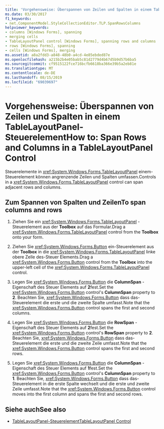 ```yaml
---
title: 'Vorgehensweise: Überspannen von Zeilen und Spalten in einem TableLayoutPanel-Steuerelement'
ms.date: 03/30/2017
f1_keywords:
- net.ComponentModel.StyleCollectionEditor.TLP.SpanRowsColumns
helpviewer_keywords:
- columns [Windows Forms], spanning
- merging cells
- TableLayoutPanel control [Windows Forms], spanning rows and columns
- rows [Windows Forms], spanning
- cells [Windows Forms], merging
ms.assetid: a8a2fdd3-a848-48b0-a4cd-4e85ebded87e
ms.openlocfilehash: a215b2b4e05bab5c81d2779d4b67d5b9d57b6ba5
ms.sourcegitcommit: cf9515122fce716bcfb6618ba366e39b5a2eb81e
ms.translationtype: MT
ms.contentlocale: de-DE
ms.lasthandoff: 08/15/2019
ms.locfileid: "69039697"
---
```

# <a name="how-to-span-rows-and-columns-in-a-tablelayoutpanel-control"></a><span data-ttu-id="9d790-102">Vorgehensweise: Überspannen von Zeilen und Spalten in einem TableLayoutPanel-Steuerelement</span><span class="sxs-lookup"><span data-stu-id="9d790-102">How to: Span Rows and Columns in a TableLayoutPanel Control</span></span>
<span data-ttu-id="9d790-103">Steuerelemente in <xref:System.Windows.Forms.TableLayoutPanel> einem-Steuerelement können angrenzende Zeilen und Spalten umfassen.</span><span class="sxs-lookup"><span data-stu-id="9d790-103">Controls in a <xref:System.Windows.Forms.TableLayoutPanel> control can span adjacent rows and columns.</span></span>

## <a name="to-span-columns-and-rows"></a><span data-ttu-id="9d790-104">Zum Spannen von Spalten und Zeilen</span><span class="sxs-lookup"><span data-stu-id="9d790-104">To span columns and rows</span></span>

1. <span data-ttu-id="9d790-105">Ziehen Sie ein <xref:System.Windows.Forms.TableLayoutPanel> -Steuerelement aus der **Toolbox** auf das Formular.</span><span class="sxs-lookup"><span data-stu-id="9d790-105">Drag a <xref:System.Windows.Forms.TableLayoutPanel> control from the **Toolbox** onto your form.</span></span>

2. <span data-ttu-id="9d790-106">Ziehen Sie <xref:System.Windows.Forms.Button> ein-Steuerelement aus der **Toolbox** in die <xref:System.Windows.Forms.TableLayoutPanel> linke obere Zelle des-Steuer Elements.</span><span class="sxs-lookup"><span data-stu-id="9d790-106">Drag a <xref:System.Windows.Forms.Button> control from the **Toolbox** into the upper-left cell of the <xref:System.Windows.Forms.TableLayoutPanel> control.</span></span>

3. <span data-ttu-id="9d790-107">Legen Sie <xref:System.Windows.Forms.Button> die **ColumnSpan** -Eigenschaft des Steuer Elements auf **2**fest.</span><span class="sxs-lookup"><span data-stu-id="9d790-107">Set the <xref:System.Windows.Forms.Button> control's **ColumnSpan** property to **2**.</span></span> <span data-ttu-id="9d790-108">Beachten Sie, <xref:System.Windows.Forms.Button> dass das-Steuerelement die erste und die zweite Spalte umfasst.</span><span class="sxs-lookup"><span data-stu-id="9d790-108">Note that the <xref:System.Windows.Forms.Button> control spans the first and second columns.</span></span>

4. <span data-ttu-id="9d790-109">Legen Sie <xref:System.Windows.Forms.Button> die **RowSpan** -Eigenschaft des Steuer Elements auf **2**fest.</span><span class="sxs-lookup"><span data-stu-id="9d790-109">Set the <xref:System.Windows.Forms.Button> control's **RowSpan** property to **2**.</span></span> <span data-ttu-id="9d790-110">Beachten Sie, <xref:System.Windows.Forms.Button> dass das-Steuerelement die erste und die zweite Zeile umfasst.</span><span class="sxs-lookup"><span data-stu-id="9d790-110">Note that the <xref:System.Windows.Forms.Button> control spans the first and second rows.</span></span>

5. <span data-ttu-id="9d790-111">Legen Sie <xref:System.Windows.Forms.Button> die **ColumnSpan** -Eigenschaft des Steuer Elements auf **1**fest.</span><span class="sxs-lookup"><span data-stu-id="9d790-111">Set the <xref:System.Windows.Forms.Button> control's **ColumnSpan** property to **1**.</span></span> <span data-ttu-id="9d790-112">Beachten Sie, <xref:System.Windows.Forms.Button> dass das-Steuerelement in die erste Spalte wechselt und die erste und zweite Zeile umfasst.</span><span class="sxs-lookup"><span data-stu-id="9d790-112">Note that the <xref:System.Windows.Forms.Button> control moves into the first column and spans the first and second rows.</span></span>

## <a name="see-also"></a><span data-ttu-id="9d790-113">Siehe auch</span><span class="sxs-lookup"><span data-stu-id="9d790-113">See also</span></span>

- [<span data-ttu-id="9d790-114">TableLayoutPanel-Steuerelement</span><span class="sxs-lookup"><span data-stu-id="9d790-114">TableLayoutPanel Control</span></span>](tablelayoutpanel-control-windows-forms.md)
